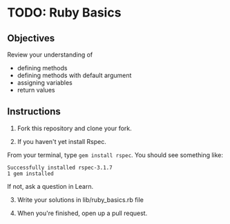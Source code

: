 
# TODO: Ruby Basics

## Objectives

Review your understanding of 

* defining methods 
* defining methods with default argument
* assigning variables
* return values


## Instructions

1. Fork this repository and clone your fork.

2. If you haven't yet install Rspec.

From your terminal, type `gem install rspec`. You should see something like:

```
Successfully installed rspec-3.1.7
1 gem installed
```

If not, ask a question in Learn.


3. Write your solutions in lib/ruby_basics.rb file


4. When you're finished, open up a pull request.
